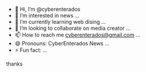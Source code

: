 - 👋 Hi, I’m @cyberenterados
- 👀 I’m interested in news ...
- 🌱 I’m currently learning web dising ...
- 💞️ I’m looking to collaborate on media creator ...
- 📫 How to reach me cyberenterados@gmail.com ...
- 😄 Pronouns: CyberEnterados News ...
- ⚡ Fun fact: ...

<!---
cyberenterados/cyberenterados is a ✨ special ✨ repository because its `README.md` (this file) appears on your GitHub profile.
You can click the Preview link to take a look at your changes.
--->
thanks
